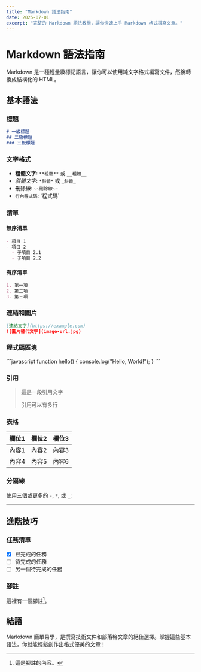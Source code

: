 ```yaml
---
title: "Markdown 語法指南"
date: 2025-07-01
excerpt: "完整的 Markdown 語法教學，讓你快速上手 Markdown 格式撰寫文章。"
---
```


# Markdown 語法指南

Markdown 是一種輕量級標記語言，讓你可以使用純文字格式編寫文件，然後轉換成結構化的 HTML。

## 基本語法

### 標題

```markdown
# 一級標題
## 二級標題
### 三級標題
```

### 文字格式

- **粗體文字**: `**粗體**` 或 `__粗體__`
- *斜體文字*: `*斜體*` 或 `_斜體_`
- ~~刪除線~~: `~~刪除線~~`
- `行內程式碼`: \`程式碼\`

### 清單

#### 無序清單
```markdown
- 項目 1
- 項目 2
  - 子項目 2.1
  - 子項目 2.2
```

#### 有序清單
```markdown
1. 第一項
2. 第二項
3. 第三項
```

### 連結和圖片

```markdown
[連結文字](https://example.com)
![圖片替代文字](image-url.jpg)
```

### 程式碼區塊

\`\`\`javascript
function hello() {
    console.log("Hello, World!");
}
\`\`\`

### 引用

> 這是一段引用文字
> 
> 引用可以有多行

### 表格

| 欄位1 | 欄位2 | 欄位3 |
|-------|-------|-------|
| 內容1 | 內容2 | 內容3 |
| 內容4 | 內容5 | 內容6 |

### 分隔線

使用三個或更多的 `-`, `*`, 或 `_`:

---

## 進階技巧

### 任務清單

- [x] 已完成的任務
- [ ] 待完成的任務
- [ ] 另一個待完成的任務

### 腳註

這裡有一個腳註[^1]。

[^1]: 這是腳註的內容。

## 結語

Markdown 簡單易學，是撰寫技術文件和部落格文章的絕佳選擇。掌握這些基本語法，你就能輕鬆創作出格式優美的文章！